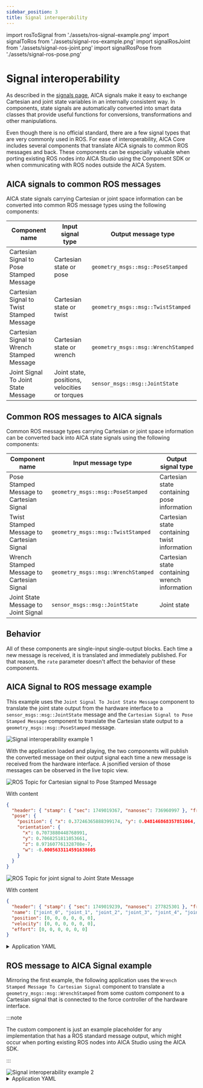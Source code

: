 ```yaml
---
sidebar_position: 3
title: Signal interoperability
---
```


import rosToSignal from './assets/ros-signal-example.png'
import signalToRos from './assets/signal-ros-example.png'
import signalRosJoint from './assets/signal-ros-joint.png'
import signalRosPose from './assets/signal-ros-pose.png'

# Signal interoperability

As described in the [signals page](../../concepts/building-blocks/signals.md), AICA signals make it easy to exchange
Cartesian and joint state variables in an internally consistent way. In components, state signals are automatically
converted into smart data classes that provide useful functions for conversions, transformations and other
manipulations.

Even though there is no official standard, there are a few signal types that are very commonly used in ROS. For ease of
interoperability, AICA Core includes several components that translate AICA signals to common ROS messages and back.
These components can be especially valuable when porting existing ROS nodes into AICA Studio using the Component SDK or
when communicating with ROS nodes outside the AICA System.

## AICA signals to common ROS messages

AICA state signals carrying Cartesian or joint space information can be converted into common ROS message types using
the following components:

| Component name                             | Input signal type                             | Output message type                 |
| ------------------------------------------ | --------------------------------------------- | ----------------------------------- |
| Cartesian Signal to Pose Stamped Message   | Cartesian state or pose                       | `geometry_msgs::msg::PoseStamped`   |
| Cartesian Signal to Twist Stamped Message  | Cartesian state or twist                      | `geometry_msgs::msg::TwistStamped`  |
| Cartesian Signal to Wrench Stamped Message | Cartesian state or wrench                     | `geometry_msgs::msg::WrenchStamped` |
| Joint Signal To Joint State Message        | Joint state, positions, velocities or torques | `sensor_msgs::msg::JointState`      |

## Common ROS messages to AICA signals

Common ROS message types carrying Cartesian or joint space information can be converted back into AICA state signals
using the following components:

| Component name                             | Input message type                  | Output signal type                            |
| ------------------------------------------ | ----------------------------------- | --------------------------------------------- |
| Pose Stamped Message to Cartesian Signal   | `geometry_msgs::msg::PoseStamped`   | Cartesian state containing pose information   |
| Twist Stamped Message to Cartesian Signal  | `geometry_msgs::msg::TwistStamped`  | Cartesian state containing twist information  |
| Wrench Stamped Message to Cartesian Signal | `geometry_msgs::msg::WrenchStamped` | Cartesian state containing wrench information |
| Joint State Message to Joint Signal        | `sensor_msgs::msg::JointState`      | Joint state                                   |

## Behavior

All of these components are single-input single-output blocks. Each time a new message is received, it is translated and
immediately published. For that reason, the `rate` parameter doesn't affect the behavior of these components.

## AICA Signal to ROS message example

This example uses the `Joint Signal To Joint State Message` component to translate the joint state output from the
hardware interface to a `sensor_msgs::msg::JointState` message and the `Cartesian Signal to Pose Stamped Message`
component to translate the Cartesian state output to a `geometry_msgs::msg::PoseStamped` message.

<div class="text--center">
  <img src={signalToRos} alt="Signal interoperability example 1" />
</div>

With the application loaded and playing, the two components will publish the converted message on their output signal
each time a new message is received from the hardware interface. A jsonified version of those messages can be observed
in the live topic view.

<div class="text--center">
  <img src={signalRosPose} alt="ROS Topic for Cartesian signal to Pose Stamped Message" />
</div>

With content

```json
{
  "header": { "stamp": { "sec": 1749019367, "nanosec": 736960997 }, "frame_id": "world" },
  "pose": {
    "position": { "x": 0.37246365888399174, "y": 0.048146868357851064, "z": 0.4299999920960212 },
    "orientation": {
      "x": 0.7073880448768991,
      "y": 0.7068251811053661,
      "z": 8.971607761328708e-7,
      "w": -0.0005633114591638605
    }
  }
}
```

<div class="text--center">
  <img src={signalRosJoint} alt="ROS Topic for joint signal to Joint State Message" />
</div>

With content

```json
{
  "header": { "stamp": { "sec": 1749019239, "nanosec": 277825301 }, "frame_id": "" },
  "name": ["joint_0", "joint_1", "joint_2", "joint_3", "joint_4", "joint_5"],
  "position": [0, 0, 0, 0, 0, 0],
  "velocity": [0, 0, 0, 0, 0, 0],
  "effort": [0, 0, 0, 0, 0, 0]
}
```

<details>
  <summary>Application YAML</summary>

    ```yaml
    schema: 2-0-4
    dependencies:
      core: v4.3.2
    on_start:
      load:
        hardware: hardware
    components:
      joint_signal_to_joint_state_message:
        component: aica_core_components::ros::JointSignalToJointStateMsg
        display_name: Joint Signal To Joint State Message
        inputs:
          input: /hardware/robot_state_broadcaster/joint_state
      cartesian_signal_to_pose_stamped_message:
        component: aica_core_components::ros::CartesianSignalToPoseStampedMsg
        display_name: Cartesian Signal To Pose Stamped Message
        inputs:
          input: /hardware/robot_state_broadcaster/cartesian_state
    hardware:
      hardware:
        display_name: Hardware Interface
        urdf: Generic six-axis robot arm
        rate: 100
        events:
          transitions:
            on_load:
              load:
                controller: robot_state_broadcaster
                hardware: hardware
        controllers:
          robot_state_broadcaster:
            plugin: aica_core_controllers/RobotStateBroadcaster
            outputs:
              joint_state: /hardware/robot_state_broadcaster/joint_state
              cartesian_state: /hardware/robot_state_broadcaster/cartesian_state
            events:
              transitions:
                on_load:
                  switch_controllers:
                    hardware: hardware
                    activate: robot_state_broadcaster
                on_activate:
                  load:
                    - component: cartesian_signal_to_pose_stamped_message
                    - component: joint_signal_to_joint_state_message
    graph:
      positions:
        components:
          joint_signal_to_joint_state_message:
            x: 200
            y: 880
          cartesian_signal_to_pose_stamped_message:
            x: 200
            y: 660
        hardware:
          hardware:
            x: 200
            y: -20
      edges:
        hardware_hardware_robot_state_broadcaster_on_activate_cartesian_signal_to_pose_stamped_message_cartesian_signal_to_pose_stamped_message:
          path:
            - x: 80
              y: 400
            - x: 80
              y: 720
        hardware_hardware_robot_state_broadcaster_on_activate_joint_signal_to_joint_state_message_joint_signal_to_joint_state_message:
          path:
            - x: -20
              y: 400
            - x: -20
              y: 940
        hardware_hardware_robot_state_broadcaster_joint_state_joint_signal_to_joint_state_message_input:
          path:
            - x: 120
              y: 520
            - x: 120
              y: 1060
        hardware_hardware_robot_state_broadcaster_cartesian_state_cartesian_signal_to_pose_stamped_message_input:
          path:
            - x: 140
              y: 560
            - x: 140
              y: 840
    ```

</details>

## ROS message to AICA Signal example

Mirroring the first example, the following application uses the `Wrench Stamped Message To Cartesian Signal` component
to translate a `geometry_msgs::msg::WrenchStamped` from some custom component to a Cartesian signal that is connected to
the force controller of the hardware interface.

:::note

The custom component is just an example placeholder for any implementation that has a ROS standard message output, which
might occur when porting existing ROS nodes into AICA Studio using the AICA SDK.

:::

<div class="text--center">
  <img src={rosToSignal} alt="Signal interoperability example 2" />
</div>

<details>
  <summary>Application YAML</summary>

    ```yaml
    schema: 2-0-4
    dependencies:
      core: v4.3.2
    on_start:
      load:
        hardware: hardware
    components:
      wrench_stamped_message_to_cartesian_signal:
        component: aica_core_components::ros::WrenchStampedMsgToCartesianSignal
        display_name: Wrench Stamped Message To Cartesian Signal
        events:
          transitions:
            on_load:
              switch_controllers:
                hardware: hardware
                activate: force_controller
        inputs:
          input: /custom_motion_generator/command
        outputs:
          output: /wrench_stamped_message_to_cartesian_signal/output
      custom_motion_generator:
        component: template_component_package::PyComponent
        display_name: Custom Motion Generator
        events:
          transitions:
            on_load:
              load:
                component: wrench_stamped_message_to_cartesian_signal
        outputs:
          command: /custom_motion_generator/command
    hardware:
      hardware:
        display_name: Hardware Interface
        urdf: Generic six-axis robot arm
        rate: 100
        events:
          transitions:
            on_load:
              load:
                - controller: robot_state_broadcaster
                  hardware: hardware
                - controller: force_controller
                  hardware: hardware
        controllers:
          robot_state_broadcaster:
            plugin: aica_core_controllers/RobotStateBroadcaster
            events:
              transitions:
                on_load:
                  switch_controllers:
                    hardware: hardware
                    activate: robot_state_broadcaster
                on_activate:
                  load:
                    component: custom_motion_generator
          force_controller:
            plugin: aica_core_controllers/effort/ForceController
            parameters:
              force_limit:
                - !!float 20.0
                - !!float 20.0
                - !!float 20.0
                - !!float 2.0
                - !!float 2.0
                - !!float 2.0
            inputs:
              command: /wrench_stamped_message_to_cartesian_signal/output
    graph:
      positions:
        components:
          wrench_stamped_message_to_cartesian_signal:
            x: 100
            y: 780
          custom_motion_generator:
            x: 100
            y: 420
        hardware:
          hardware:
            x: 680
            y: -20
      edges:
        wrench_stamped_message_to_cartesian_signal_output_hardware_hardware_force_controller_command:
          path:
            - x: 660
              y: 1040
            - x: 660
              y: 820
        wrench_stamped_message_to_cartesian_signal_on_load_hardware_hardware_force_controller:
          path:
            - x: 580
              y: 920
            - x: 580
              y: 660
        hardware_hardware_robot_state_broadcaster_on_activate_custom_motion_generator_custom_motion_generator:
          path:
            - x: 40
              y: 400
            - x: 40
              y: 480
        custom_motion_generator_on_load_wrench_stamped_message_to_cartesian_signal_wrench_stamped_message_to_cartesian_signal:
          path:
            - x: 540
              y: 560
            - x: 540
              y: 740
            - x: 40
              y: 740
            - x: 40
              y: 840
        custom_motion_generator_command_wrench_stamped_message_to_cartesian_signal_input:
          path:
            - x: 500
              y: 680
            - x: 500
              y: 760
            - x: 80
              y: 760
            - x: 80
              y: 1040
    ```

</details>

